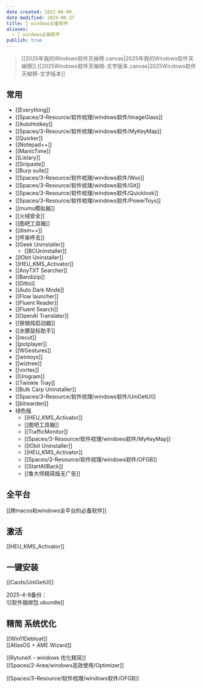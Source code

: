 ```yaml
---
date created: 2022-06-09
date modified: 2025-06-27
title: ∑ windows必备软件
aliases:
  - ∑ windows必装软件
publish: true
---
```


> [[2025年我的Windows软件天梯榜.canvas|2025年我的Windows软件天梯榜]]
> [[2025Windows软件天梯榜-文字版本.canvas|2025Windows软件天梯榜-文字版本]]

## 常用

- [[Everything]]
- [[Spaces/3-Resource/软件梳理/windows软件/ImageGlass]]
- [[AutoHotkey]]
- [[Spaces/3-Resource/软件梳理/windows软件/MyKeyMap]]
- [[Quicker]]
- [[Notepad++]]
- [[ManicTime]]
- [[Listary]]
- [[Snipaste]]
- [[Burp suite]]
- [[Spaces/3-Resource/软件梳理/windows软件/Wox]]
- [[Spaces/3-Resource/软件梳理/windows软件/Git]]
- [[Spaces/3-Resource/软件梳理/windows软件/Quicklook]]
- [[Spaces/3-Resource/软件梳理/windows软件/PowerToys]]
- [[mumu模拟器]]
- [[火绒安全]]
- [[图吧工具箱]]
- [[dism++]]
- [[呼来呼去]]
- [[Geek Uninstaller]]
	- [[BCUninstaller]]
- [[IObit Uninstaller]]
- [[HEU_KMS_Activator]]
- [[AnyTXT Searcher]]
- [[Bandizip]]
- [[Ditto]]
- [[Auto Dark Mode]]
- [[Flow launcher]]
- [[Fluent Reader]]
- [[Fluent Search]]
- [[OpenAI Translater]]
- [[铁锅炖启动器]]
- [[水豚鼠标助手]]
- [[recut]]
- [[potplayer]]
- [[WGestures]]
- [[wintoys]]
- [[wiztree]]
- [[vortex]]
- [[Unigram]]
- [[Twinkle Tray]]
- [[Bulk Carp Uninstaller]]
- [[Spaces/3-Resource/软件梳理/windows软件/UniGetUI]]
- [[bitwarden]]
- 绿色版
	- [[HEU_KMS_Activator]]
	- [[图吧工具箱]]
	- [[TrafficMonitor]]
	- [[Spaces/3-Resource/软件梳理/windows软件/MyKeyMap]]
	- [[IObit Uninstaller]]
	- [[HEU_KMS_Activator]]
	- [[Spaces/3-Resource/软件梳理/windows软件/OFGB]]
	- [[StartAllBack]]
	- [[鲁大师精简版无广告]]

## 全平台

[[跨macos和windows全平台的必备软件]]

## 激活

[[HEU_KMS_Activator]]

## 一键安装

[[Cards/UniGetUI]]

2025-4-8备份：  
![[软件捆绑包.ubundle]]

## 精简 系统优化

[[Win11Debloat]]  
[[AtlasOS + AME Wizard]]

[[RytuneX - windows 优化精简]]  
[[Spaces/2-Area/windows高效使用/Optimizer]]

[[Spaces/3-Resource/软件梳理/windows软件/OFGB]]

